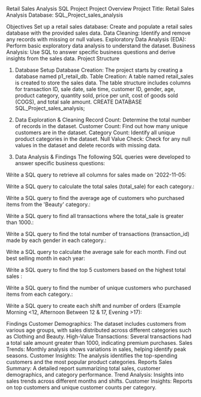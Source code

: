 Retail Sales Analysis SQL Project
Project Overview
Project Title: Retail Sales Analysis
Database: SQL_Project_sales_analysis


Objectives
Set up a retail sales database: Create and populate a retail sales database with the provided sales data.
Data Cleaning: Identify and remove any records with missing or null values.
Exploratory Data Analysis (EDA): Perform basic exploratory data analysis to understand the dataset.
Business Analysis: Use SQL to answer specific business questions and derive insights from the sales data.
Project Structure

1. Database Setup
Database Creation: The project starts by creating a database named p1_retail_db.
Table Creation: A table named retail_sales is created to store the sales data. The table structure includes columns for transaction ID, sale date, sale time, customer ID, gender, age, product category, quantity sold, price per unit, cost of goods sold (COGS), and total sale amount.
CREATE DATABASE SQL_Project_sales_analysis;

2. Data Exploration & Cleaning
Record Count: Determine the total number of records in the dataset.
Customer Count: Find out how many unique customers are in the dataset.
Category Count: Identify all unique product categories in the dataset.
Null Value Check: Check for any null values in the dataset and delete records with missing data.

3. Data Analysis & Findings
The following SQL queries were developed to answer specific business questions:

Write a SQL query to retrieve all columns for sales made on '2022-11-05:

Write a SQL query to calculate the total sales (total_sale) for each category.:

Write a SQL query to find the average age of customers who purchased items from the 'Beauty' category.:

Write a SQL query to find all transactions where the total_sale is greater than 1000.:

Write a SQL query to find the total number of transactions (transaction_id) made by each gender in each category.:

Write a SQL query to calculate the average sale for each month. Find out best selling month in each year:

Write a SQL query to find the top 5 customers based on the highest total sales :

Write a SQL query to find the number of unique customers who purchased items from each category.:

Write a SQL query to create each shift and number of orders (Example Morning <12, Afternoon Between 12 & 17, Evening >17):

Findings
Customer Demographics: The dataset includes customers from various age groups, with sales distributed across different categories such as Clothing and Beauty.
High-Value Transactions: Several transactions had a total sale amount greater than 1000, indicating premium purchases.
Sales Trends: Monthly analysis shows variations in sales, helping identify peak seasons.
Customer Insights: The analysis identifies the top-spending customers and the most popular product categories.
Reports
Sales Summary: A detailed report summarizing total sales, customer demographics, and category performance.
Trend Analysis: Insights into sales trends across different months and shifts.
Customer Insights: Reports on top customers and unique customer counts per category.
